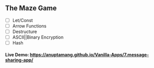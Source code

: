 ## The Maze Game

- [ ] Let/Const
- [ ] Arrow Functions
- [ ] Destructure
- [ ] ASCII||Binary Encryption
- [ ] Hash

#### Live Demo: https://anuptamang.github.io/Vanilla-Apps/7.message-sharing-app/

